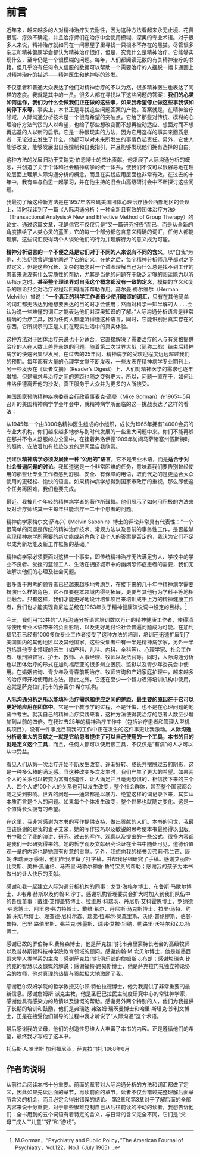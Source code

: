 # 前言

近年来，越来越多的人对精神治疗失去耐性，因为这种方法看起来永无止境、花费很高、疗效不确定，并且治疗师们在治疗中会使用模糊、深奥的专业术语。对于很多人来说，精神治疗就如同在一间黑屋子里寻找一只根本不存在的黑猫。尽管很多杂志和精神健康学会都认为精神治疗很好，但是，究竟什么是精神治疗、它能够实现什么，至今仍是一个很模糊的问题。每年，人们都阅读无数的有关精神治疗的书籍，但几乎没有任何令人信服的数据可以帮助一个需要治疗的人摆脱一幅卡通画上对精神治疗的描述——精神医生和他神秘的沙发。

不仅患者和普通大众表达了他们对精神治疗的不以为然，很多精神医生也表达了同样的态度。我就是其中的一员。很多人都在寻找以下这些问题的答案：**我们的心灵如何运作，我们为什么会做我们正在做的这些事，如果我希望停止做这些事我该如何停下来等**，事实上，本书正是寻找这些问题答案的产物。答案就是，在精神治疗领域，人际沟通分析技术是一个很有希望的突破点。它给了那些对传统、模糊的心理治疗方法气馁的人以希望，也给了那些想改变而不想再被动适应、想面对而不想再逃避的人以新的启示。它是一种很现实的方法，因为它用这样的事实来面质患者：无论过去发生了什么，他都可以对未来所发生的事情负起责任。另外，它使人能够改变，能够发展出自我控制和自我指引，并且能够发现他们拥有选择的自由。

这种方法的发展归功于艾瑞克·伯恩博士的杰出贡献。他发展了人际沟通分析的概念，并创造了关于个体和社会精神病学的统一体系，使我们不仅可以很容易地在理论层面上理解人际沟通分析的概念，而且在实践应用层面也非常有效。在过去的十年中，我有幸与伯恩一起学习，并在他主持的旧金山高级研讨会中不断探讨这些问题。

我最初了解这种新方法是在1957年洛杉矶美国团体心理治疗协会西部地区的会议上，当时我读到了一篇《人际沟通分析：一种全新且有效的团体治疗方法》（Transactional Analysis:A New and Effective Method of Group Therapy）的论文。通过这篇文章，我确信它不仅仅只是“又一篇研究报告”而已，而是从全新的角度描绘了人类心灵的蓝图，它的每一个部分都包含意义精确的词汇，任何人都能理解。这些词汇使得两个人谈论他们的行为并理解行为的意义成为可能。

**精神分析语言的一个不便之处是它们对于不同的人来说有不同的含义**。以“自我”为例，弗洛伊德曾详细地阐述了它的定义，在他之后，每个精神分析师几乎都对之下过定义，但是这些冗长、复杂的概念对一个试图理解自己为什么总是找不到工作的患者来说没有什么实质性的帮助，尤其是当他的问题在于缺乏足够的阅读能力以听从指示之时。**甚至整个理论界对自我这个概念都没有一致的定义**，模糊的含义和复杂的理论只会对治疗过程起阻碍而非帮助作用。赫尔曼·梅尔维尔（Herman Melville）曾说：“**一个真正的科学工作者很少使用晦涩的词汇**，只有在其他简单的词汇都无法达到他想要表达的目的时才会使用；然而对科学一知半解的人……会认为说一些难懂的词汇才能表达他们对深奥知识的了解。”人际沟通分析语言是非常精确的治疗工具，因为任何人都能听得懂这种语言，同时，它能识别出真实存在的东西，它所揭示的正是人们在现实生活中的真实体验。

这种方法对于团体治疗来说也十分适合，它直接解决了需要治疗的人与有资格提供治疗的人在人数上差异悬殊的问题。随着第二次世界大战（简称二战）结束后精神病学的快速密集型发展，在过去的25年间，精神病学的受欢迎程度远远超过我们的预期。每年都有大量的心理学文献不断发表，一些发表在精神病学专业期刊上，另一些发表在《读者文摘》（Reader’s Digest）上，人们对精神医学的需求也逐年增加，但是需求与治疗之间的差距也随之变得更大。所以，问题一直在于，如何让弗洛伊德离开他的沙发，真正服务于大众并为更多的人所接受。

美国国家预防精神疾病委员会行政董事麦克·高曼（Mike Gorman）在1965年5月召开的美国精神病学学会年会中，就精神病学所面临的这一挑战表达了这样的看法：

从1945年一个由3000名精神医生组成的小组织，成长为1965年拥有14000会员的专业大机构，你们越来越多地参与到时代发展的一些重大问题中来。你们不能再躲在那并不令人舒服的办公室中，在挂着弗洛伊德1909年访问马萨诸塞州伍斯特时的照片、安放着加有软垫沙发的房间里自我欣赏。

我建议**精神病学必须发展出一种“公用的”语言**，它不是专业术语，而是**适合于对社会普遍问题的讨论**。我知道这是一个非常困难的任务，意味着我们要告别曾经使用的那些让专业工作者感到舒服、安全、有保障的用语，取而代之的是更适合大众使用的更轻松、愉快的语言。如果精神病学想得到国家市政厅的重视，那么即使这个任务再困难，我们也要完成。

最近，我被几个年轻的精神病学者的著作所鼓舞。他们展示了如何用积极的方法来反对治疗师终其一生每年只能治疗一二十个患者的问题。

精神病学家梅尔文·萨布兴（Melvin Sabshin）博士的评论非常具有代表性：“一个很简单的问题是传统的精神治疗技术、常规方法以及目前的事务性工作，是否能够实现精神病学所需要的新功能或新角色？我个人的答案是否定的，我认为它们不足以成为新功能及新工作框架的基础。”

精神病学家必须要面对这样一个事实，即传统精神治疗无法满足穷人、学校中的学业不良者、受挫的蓝领工人、生活在拥挤城市中的幽闭恐怖症患者的需要，我们无法解决他们的心理及社会问题。

很多善于思考的领导者已经越来越多地考虑到，在接下来的几十年中精神病学需要扮演什么样的角色，它不仅要在本领域内得到拓展，更要与其他行为学科平等地相互融合。只有这样，我们才能更好地设计培训项目来培训成千上万的精神健康工作者，我们也才能实现肯尼迪总统在1963年关于精神健康演说词中设定的目标。[^ 1]

今天，我们用“公共的”人际沟通分析语言培训数以万计的精神健康工作者，使得消除使用专业术语带来的负面影响，以及更好地讨论社会普遍问题成为可能。在加利福尼亚已经有1000多位专业工作者接受了这种方法的培训，培训还迅速扩展到了美国国内的其他地区以及其他国家。这些受训者中有一半是精神病学家，另外一半包括其他专业领域的医生（如产科、儿科、内科、全科等）、心理学家、社会工作者、缓刑监督官、护士、教师、人事经理、牧师以及法官等。同时，人际沟通分析也以团体治疗的形式在加利福尼亚的很多州立医院、监狱以及青少年委员会中使用。在婚姻咨询、青少年及青春前期治疗、牧师咨询和产妇家庭护理中，越来越多的治疗师开始使用此方法。除此之外，它还在至少一个智力迟滞培训机构中使用，这就是萨克拉门托市的劳雷尔·希尔机构。

**人际沟通分析之所以能填补治疗需求和供应之间的差距，最主要的原因在于它可以更好地应用在团体中**。它是一个教与学的过程，不是忏悔，也不是在心理问题的地窖中考古。就我自己的精神治疗实践来看，这种方法使得我治疗的患者人数至少增加到从前的四倍。在我过去25年的精神治疗工作中（包括治疗患者和管理大型机构项目），没有一件事比目前我的工作中正在发生的这件事更让我激动。**人际沟通分析最重大的贡献之一就是它给患者提供了可以自己使用的一个工具，本书的目的就是定义这个工具**，而且，任何人都可以使用该工具，不仅仅是“有病”的人才可以从中受益。

看见人们从第一次治疗开始不断发生改变、逐渐好转、成长并摆脱过去的阴影，这是一种多么棒的满足感。当这种改变多次发生时，我们产生了更大的希望。如果两个人的关系可以转变为富有创造性、让人满足并且毫无恐惧的，相信接下来的三个人、四个人或100个人的关系也可以发生改变，整个社会群体，甚至整个国家都会随之受到影响。世界的问题——通常都是以暴力、绝望这样的词记录下来，其实从本质而言是个人的问题。如果每个个体发生改变，整个世界也就随之变化。这是一个值得长久拥有的希望。

在这里，我非常感谢为本书的写作提供支持、做出贡献的人们。本书的问世，我最应该感谢的是我的妻子艾米，她的写作技巧以及敏锐的思考使本书最终得以出版。书中融合了我的演讲、研究、过去的写作、观察以及提出的一些公式，很多内容都是我们一起研究得来的。她的哲学观及文献研究论证在全书中随处可见，道德价值观一章的内容也是她颇有创意的贡献。另外，我想向我的秘书贝弗莉·弗兰芒、康妮·朱瑞表示感谢，他们帮我准备了打字稿，并帮我仔细研究了手稿。感谢艾丽斯·比灵斯、美林·黑迪格、马杰里·马歇尔和詹·鲁特宝贵的帮助；感谢我的孩子为本书做出的让人快乐的贡献。

感谢和我一起建立人际沟通分析机构的同事：戈登·海格尔博士、布鲁斯·马歇尔博士、J.韦弗·赫斯以及约翰·R.沙丁。感谢机构管理委员会扩大时加入到我们队伍中的各位董事：戴维·艾博盖特博士、拉维恩·科瑞茨、丹尼斯·艾科霍恩博士、罗纳德·弗恩博士、阿里恩·弗力特博士、戴维·希尔、丹尼斯·马克斯博士、拉里·马特、约翰·米切尔博士、理查德·尼科尔森、瑞弗·拉塞尔·奥森里斯、沃伦·普伦提斯、伯顿·鲁特、巴里·路伯里斯、弗兰克·苏墨斯、瑞弗·艾拉·坦纳、勒路里·沃特尔和Z.O.扬博士。

感谢已故的罗伯特·R.费格森博士，他是萨克拉门托市弗里蒙特长老会的高级牧师以及普林斯顿科技神学院教育领域的顾问。感谢约翰·M.坎贝尔博士，他是新墨西哥大学人类学系的主席；感谢萨克拉门托俱乐部的詹姆斯·J.布朗；感谢埃瑞克·比约克的智慧以及慷慨的解说；感谢福特·路易斯博士，他是萨克拉门托独立神论协会的牧师，他对真理的热情与贡献极大地激励了我。

感谢厄尔汉姆学院的哲学教授艾尔顿·特伯拉德博士，他为我提供了非常重要的最新信息。感谢詹姆斯·派克主教，他是圣巴巴拉民主制度研究中心的常驻神学家，感谢他具有感染力的热情以及慷慨的帮助。感谢另外两个特别的人，他们为我提供了长期的培训和鼓励，他们是弗瑞达·弗洛姆·瑞茨曼博士和哈里·斯塔克·沙利文博士，正是在接受他们辅导的过程中我才听说了“人际沟通”这个术语。

最后感谢我的父母，他们的创造性思维大大丰富了本书的内容。正是遵循他们的希望，最终我才写成了这本书。

托马斯·A.哈里斯
加利福尼亚，萨克拉门托
1968年6月

## 作者的说明

从前往后阅读本书十分重要。前面的章节对人际沟通分析的方法和词汇都做了定义，因此如果先读后面的章节，再读前面的章节，读者不仅会错过完整理解后面章节含义的机会，而且必定会得出错误的结论。
第2章和第3章对于了解后面的全部内容来说十分重要，对于那些很难克制自己从后往前读的冲动的读者，我想告诉他们：全书用到的五个词语有着特定的含义，与日常的含义完全不同，它们是“父母”“成人”“儿童”“好”和“游戏”。

[^ 1]: M.Gorman，“Psychiatry and Public Policy，”The American Fournal of Psychiatry，Vol.122，No.1（July 1965）.